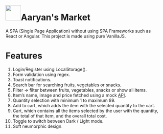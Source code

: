 # <img src="https://emojipedia-us.s3.dualstack.us-west-1.amazonaws.com/thumbs/120/apple/285/basket_1f9fa.png" height="50px">Aaryan's Market
A SPA (Single Page Application) without using SPA Frameworks such as React or Angular. This project is made using pure VanillaJS.
# Features
1.	Login/Register using LocalStorage().
2.	Form validation using regex.
3.	Toast notifications.
4.	Search bar for searching fruits, vegetables or snacks.
5.	Filter -> filter between fruits, vegetables, snacks or show all items.
6.	Item’s name, image and price fetched using a mock [API](https://github.com/AaryanShaikh/My-Stock/blob/main/market/cart.json).
7.	Quantity selection with minimum 1 to maximum 99.
8.	Add to cart, which adds the item with the selected quantity to the cart.
9.	Cart, which contains all the items selected by the user with the quantity, the total of that item, and the overall total cost.
10.	Toggle to switch between Dark / Light mode.
11. Soft neumorphic design.
